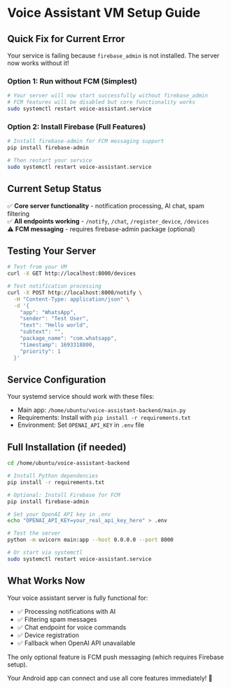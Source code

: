 # Voice Assistant VM Setup Guide

## Quick Fix for Current Error

Your service is failing because `firebase_admin` is not installed. The server now works without it!

### Option 1: Run without FCM (Simplest)
```bash
# Your server will now start successfully without firebase_admin
# FCM features will be disabled but core functionality works
sudo systemctl restart voice-assistant.service
```

### Option 2: Install Firebase (Full Features)
```bash
# Install firebase-admin for FCM messaging support
pip install firebase-admin

# Then restart your service
sudo systemctl restart voice-assistant.service
```

## Current Setup Status

✅ **Core server functionality** - notification processing, AI chat, spam filtering  
✅ **All endpoints working** - `/notify`, `/chat`, `/register_device`, `/devices`  
⚠️ **FCM messaging** - requires firebase-admin package (optional)

## Testing Your Server

```bash
# Test from your VM
curl -X GET http://localhost:8000/devices

# Test notification processing
curl -X POST http://localhost:8000/notify \
  -H "Content-Type: application/json" \
  -d '{
    "app": "WhatsApp",
    "sender": "Test User",
    "text": "Hello world",
    "subtext": "",
    "package_name": "com.whatsapp",
    "timestamp": 1693318800,
    "priority": 1
  }'
```

## Service Configuration

Your systemd service should work with these files:
- Main app: `/home/ubuntu/voice-assistant-backend/main.py`
- Requirements: Install with `pip install -r requirements.txt`
- Environment: Set `OPENAI_API_KEY` in `.env` file

## Full Installation (if needed)

```bash
cd /home/ubuntu/voice-assistant-backend

# Install Python dependencies
pip install -r requirements.txt

# Optional: Install Firebase for FCM
pip install firebase-admin

# Set your OpenAI API key in .env
echo "OPENAI_API_KEY=your_real_api_key_here" > .env

# Test the server
python -m uvicorn main:app --host 0.0.0.0 --port 8000

# Or start via systemctl
sudo systemctl restart voice-assistant.service
```

## What Works Now

Your voice assistant server is fully functional for:
- ✅ Processing notifications with AI
- ✅ Filtering spam messages
- ✅ Chat endpoint for voice commands  
- ✅ Device registration
- ✅ Fallback when OpenAI API unavailable

The only optional feature is FCM push messaging (which requires Firebase setup).

Your Android app can connect and use all core features immediately! 🚀